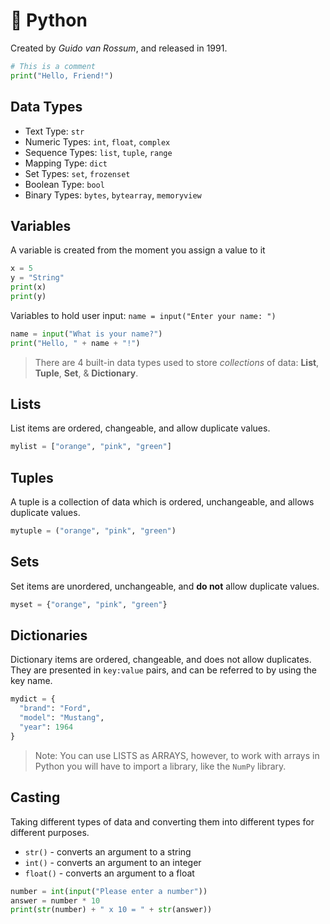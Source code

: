 # 🐍 Python

Created by _Guido van Rossum_, and released in 1991.

```py
# This is a comment
print("Hello, Friend!")
```

## Data Types
+ Text Type:	`str`
+ Numeric Types:	`int`, `float`, `complex`
+ Sequence Types:	`list`, `tuple`, `range`
+ Mapping Type:	`dict`
+ Set Types:	`set`, `frozenset`
+ Boolean Type:	`bool`
+ Binary Types:	`bytes`, `bytearray`, `memoryview`

## Variables
A variable is created from the moment you assign a value to it

```py
x = 5
y = "String"
print(x)
print(y)
```

Variables to hold user input: `name = input("Enter your name: ")`

```py
name = input("What is your name?")
print("Hello, " + name + "!")
```

> There are 4 built-in data types used to store _collections_ of data: **List**, **Tuple**, **Set**, & **Dictionary**.

## Lists
List items are ordered, changeable, and allow duplicate values.

```py
mylist = ["orange", "pink", "green"]
```

## Tuples
A tuple is a collection of data which is ordered, unchangeable, and allows duplicate values.

```py
mytuple = ("orange", "pink", "green")
```

## Sets
Set items are unordered, unchangeable, and **do not** allow duplicate values.

```py
myset = {"orange", "pink", "green"}
```

## Dictionaries
Dictionary items are ordered, changeable, and does not allow duplicates. They are presented in `key:value` pairs, and can be referred to by using the key name.

```py
mydict = {
  "brand": "Ford",
  "model": "Mustang",
  "year": 1964
}
```

> Note: You can use LISTS as ARRAYS, however, to work with arrays in Python you will have to import a library, like the `NumPy` library.

## Casting
Taking different types of data and converting them into different types for different purposes.
+ `str()` - converts an argument to a string
+ `int()` - converts an argument to an integer
+ `float()` - converts an argument to a float

```py
number = int(input("Please enter a number"))
answer = number * 10
print(str(number) + " x 10 = " + str(answer))
```
